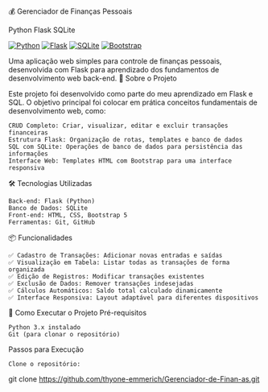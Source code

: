 💰 Gerenciador de Finanças Pessoais


Python Flask SQLite

[![Python](https://img.shields.io/badge/Python-3.x-blue?logo=python)](https://www.python.org/)
[![Flask](https://img.shields.io/badge/Flask-2.x-green?logo=flask)](https://flask.palletsprojects.com/)
[![SQLite](https://img.shields.io/badge/SQL-SQLite-orange?logo=sqlite)](https://www.sqlite.org/)
[![Bootstrap](https://img.shields.io/badge/Bootstrap-5.x-purple?logo=bootstrap)](https://getbootstrap.com/)

Uma aplicação web simples para controle de finanças pessoais, desenvolvida com Flask para aprendizado dos fundamentos de desenvolvimento web back-end.
🚀 Sobre o Projeto

Este projeto foi desenvolvido como parte do meu aprendizado em Flask e SQL. O objetivo principal foi colocar em prática conceitos fundamentais de desenvolvimento web, como:

    CRUD Completo: Criar, visualizar, editar e excluir transações financeiras
    Estrutura Flask: Organização de rotas, templates e banco de dados
    SQL com SQLite: Operações de banco de dados para persistência das informações
    Interface Web: Templates HTML com Bootstrap para uma interface responsiva

🛠️ Tecnologias Utilizadas

    Back-end: Flask (Python)
    Banco de Dados: SQLite
    Front-end: HTML, CSS, Bootstrap 5
    Ferramentas: Git, GitHub

📦 Funcionalidades

    ✅ Cadastro de Transações: Adicionar novas entradas e saídas
    ✅ Visualização em Tabela: Listar todas as transações de forma organizada
    ✅ Edição de Registros: Modificar transações existentes
    ✅ Exclusão de Dados: Remover transações indesejadas
    ✅ Cálculos Automáticos: Saldo total calculado dinamicamente
    ✅ Interface Responsiva: Layout adaptável para diferentes dispositivos

🎯 Como Executar o Projeto
Pré-requisitos

    Python 3.x instalado
    Git (para clonar o repositório)

Passos para Execução

    Clone o repositório:

git clone https://github.com/thyone-emmerich/Gerenciador-de-Finan-as.git